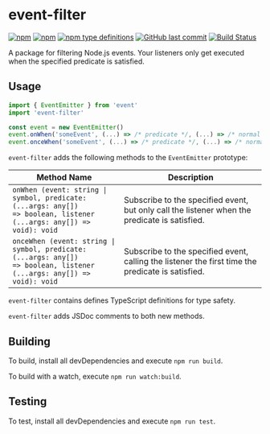 # event-filter

[![npm](https://img.shields.io/npm/v/event-filter.svg)](https://npmjs.org/package/event-filter)
[![npm](https://img.shields.io/npm/dm/event-filter.svg)](https://npmjs.org/package/event-filter)
[![npm type definitions](https://img.shields.io/npm/types/event-filter.svg)](https://npmjs.org/package/event-filter)
[![GitHub last commit](https://img.shields.io/github/last-commit/OrionNebula/event-filter.svg)](https://github.com/OrionNebula/event-filter)
[![Build Status](https://travis-ci.org/OrionNebula/event-filter.svg?branch=master)](https://travis-ci.org/OrionNebula/event-filter)


A package for filtering Node.js events. Your listeners only get executed when the specified predicate is satisfied.

## Usage

```js
import { EventEmitter } from 'event'
import 'event-filter'

const event = new EventEmitter()
event.onWhen('someEvent', (...) => /* predicate */, (...) => /* normal listener */)
event.onceWhen('someEvent', (...) => /* predicate */, (...) => /* normal listener */)
```

`event-filter` adds the following methods to the `EventEmitter` prototype:

Method Name |   Description
----------- |   -----------
<code>onWhen (event: string &#124; symbol, predicate: (...args: any[]) => boolean, listener (...args: any[]) => void): void</code>      |   Subscribe to the specified event, but only call the listener when the predicate is satisfied.
<code>onceWhen (event: string &#124; symbol, predicate: (...args: any[]) => boolean, listener (...args: any[]) => void): void</code>    |   Subscribe to the specified event, calling the listener the first time the predicate is satisfied.

`event-filter` contains defines TypeScript definitions for type safety.

`event-filter` adds JSDoc comments to both new methods.

## Building

To build, install all devDependencies and execute `npm run build`.

To build with a watch, execute `npm run watch:build`.

## Testing

To test, install all devDependencies and execute `npm run test`.